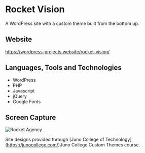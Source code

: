 # Rocket Vision
A WordPress site with a custom theme built from the bottom up.

## Website
https://wordpress-projects.website/rocket-vision/

## Languages, Tools and Technologies

* WordPress
* PHP
* Javascript
* jQuery
* Google Fonts

## Screen Capture
![Rocket Agency](rocket-agency.png)

Site designs provided through [Juno College of Technology] (https://junocollege.com/)Juno College Custom Themes course.
